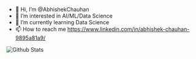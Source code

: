 - 👋 Hi, I’m @AbhishekChauhan
- 👀 I’m interested in AI/ML/Data Science
- 🌱 I’m currently learning Data Science
- 📫 How to reach me https://www.linkedin.com/in/abhishek-chauhan-9895a81a9/

<!---
AnonymouNew/AnonymouNew is a ✨ special ✨ repository because its `README.md` (this file) appears on your GitHub profile.
You can click the Preview link to take a look at your changes.
--->
![Github Stats](https://github-readme-stats.vercel.app/api?username=AnonymouNew&theme=radikal)

